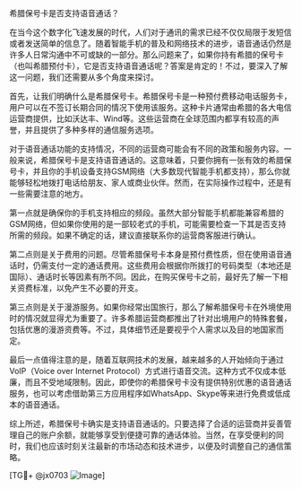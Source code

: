 希腊保号卡是否支持语音通话？

在当今这个数字化飞速发展的时代，人们对于通讯的需求已经不仅仅局限于发短信或者发送简单的信息了。随着智能手机的普及和网络技术的进步，语音通话仍然是许多人日常沟通中不可或缺的一部分。那么问题来了，如果你持有希腊的保号卡（也叫希腊预付卡），它是否支持语音通话呢？答案是肯定的！不过，要深入了解这一问题，我们还需要从多个角度来探讨。

首先，让我们明确什么是希腊保号卡。希腊保号卡是一种预付费移动电话服务卡，用户可以在不签订长期合同的情况下使用该服务。这种卡片通常由希腊的各大电信运营商提供，比如沃达丰、Wind等。这些运营商在全球范围内都享有较高的声誉，并且提供了多种多样的通信服务选项。

对于语音通话功能的支持情况，不同的运营商可能会有不同的政策和服务内容。一般来说，希腊保号卡是支持语音通话的。这意味着，只要你拥有一张有效的希腊保号卡，并且你的手机设备支持GSM网络（大多数现代智能手机都支持），那么你就能够轻松地拨打电话给朋友、家人或商业伙伴。然而，在实际操作过程中，还是有一些需要注意的地方。

第一点就是确保你的手机支持相应的频段。虽然大部分智能手机都能兼容希腊的GSM网络，但如果你使用的是一部较老式的手机，可能需要检查一下其是否支持所需的频段。如果不确定的话，建议直接联系你的运营商客服进行确认。

第二点则是关于费用的问题。尽管希腊保号卡本身是预付费性质，但在使用语音通话时，仍需支付一定的通话费用。这些费用会根据你所拨打的号码类型（本地还是国际）、通话时长等因素有所不同。因此，在购买保号卡之前，最好先了解一下相关资费标准，以免产生不必要的开支。

第三点则是关于漫游服务。如果你经常出国旅行，那么了解希腊保号卡在外境使用时的情况就显得尤为重要了。许多希腊运营商都推出了针对出境用户的特殊套餐，包括优惠的漫游资费等。不过，具体细节还是要视乎个人需求以及目的地国家而定。

最后一点值得注意的是，随着互联网技术的发展，越来越多的人开始倾向于通过VoIP（Voice over Internet Protocol）方式进行语音交流。这种方式不仅成本低廉，而且不受地域限制。因此，即使你的希腊保号卡没有提供特别优惠的语音通话服务，也可以考虑借助第三方应用程序如WhatsApp、Skype等来进行免费或低成本的语音通话。

综上所述，希腊保号卡确实是支持语音通话的。只要选择了合适的运营商并妥善管理自己的账户余额，就能够享受到便捷可靠的通话体验。当然，在享受便利的同时，我们也应该时刻关注最新的市场动态和技术进步，以便及时调整自己的通信策略。

[TG💪+ @jx0703 ![Image](https://github.com/user-attachments/assets/dbca1d08-cadb-493c-b0ec-ad6f7a83f270)]
